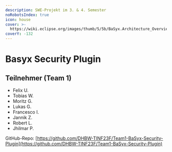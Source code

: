 ```yaml
---
description: SWE-Projekt im 3. & 4. Semester
noRobotsIndex: true
icon: house
cover: >-
  https://wiki.eclipse.org/images/thumb/5/5b/BaSyx.Architecture_Overview.png/2048px-BaSyx.Architecture_Overview.png
coverY: -132
---
```


# Basyx Security Plugin

## Teilnehmer (Team 1)

* Felix U.
* Tobias W.
* Moritz G.
* Lukas G.
* Francesco I.
* Jannik Z.
* Robert L.
* Jhilmar P.

GitHub-Repo: [https://github.com/DHBW-TINF23F/Team1-BaSyx-Security-Plugin](https://github.com/DHBW-TINF23F/Team1-BaSyx-Security-Plugin)
